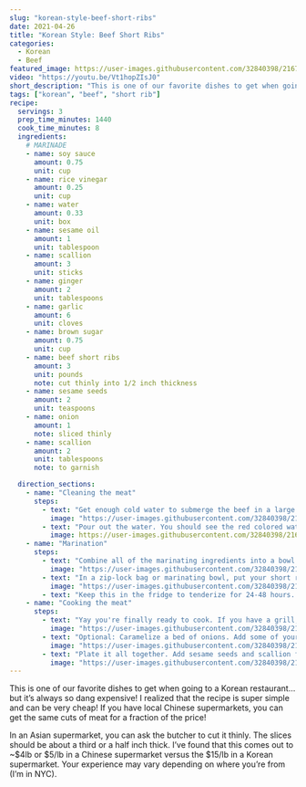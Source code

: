 ```yaml
---
slug: "korean-style-beef-short-ribs"
date: 2021-04-26
title: "Korean Style: Beef Short Ribs"
categories:
  - Korean
  - Beef
featured_image: https://user-images.githubusercontent.com/32840398/216773834-1bdf148a-317b-47a6-ad0b-416198fc10f5.png
video: "https://youtu.be/Vt1hopZIsJ0"
short_description: "This is one of our favorite dishes to get when going to a Korean restaurant… but it’s always so dang expensive! I realized that the recipe is super simple and can be very cheap!"
tags: ["korean", "beef", "short rib"]
recipe:
  servings: 3
  prep_time_minutes: 1440
  cook_time_minutes: 8
  ingredients:
    # MARINADE
    - name: soy sauce
      amount: 0.75
      unit: cup
    - name: rice vinegar
      amount: 0.25
      unit: cup
    - name: water
      amount: 0.33
      unit: box
    - name: sesame oil
      amount: 1
      unit: tablespoon
    - name: scallion
      amount: 3
      unit: sticks
    - name: ginger
      amount: 2
      unit: tablespoons
    - name: garlic
      amount: 6
      unit: cloves
    - name: brown sugar
      amount: 0.75
      unit: cup
    - name: beef short ribs
      amount: 3
      unit: pounds
      note: cut thinly into 1/2 inch thickness
    - name: sesame seeds
      amount: 2
      unit: teaspoons
    - name: onion
      amount: 1
      note: sliced thinly
    - name: scallion
      amount: 2
      unit: tablespoons
      note: to garnish

  direction_sections:
    - name: "Cleaning the meat"
      steps:
        - text: "Get enough cold water to submerge the beef in a large bowl. Leave this for 3-4 minutes to soak."
          image: "https://user-images.githubusercontent.com/32840398/216778591-af910211-a99f-41ec-aaa6-e48f218e9b8a.png"
        - text: "Pour out the water. You should see the red colored water on the bottom. Repeat this process 3-4 times. Your meat is now ready for marination."
          image: https://user-images.githubusercontent.com/32840398/216778601-63fa4a9c-6a0d-4abd-a6ab-05f009cbf014.png
    - name: "Marination"
      steps:
        - text: "Combine all of the marinating ingredients into a bowl: soy sauce, rice vinegar, water, sesame oil, scallions, ginger, garlic, brown sugar."
          image: "https://user-images.githubusercontent.com/32840398/216778640-a23642a3-0391-4f8b-9ee6-192004e12747.png"
        - text: "In a zip-lock bag or marinating bowl, put your short ribs and marinade together. Feel free to split it up into separate bags for portioning."
          image: "https://user-images.githubusercontent.com/32840398/216778660-a75832ef-8994-41c8-bc7c-50bbb4fbf9cb.png"
        - text: "Keep this in the fridge to tenderize for 24-48 hours. The longer you leave it, the more tender it is. But don't do anything over 48 hours."
    - name: "Cooking the meat"
      steps:
        - text: "Yay you're finally ready to cook. If you have a grill, that would be perfect. Otherwise, a cast iron pan or a regular frying pan will be sufficient. Cook each side until charred and nicely glazed. This might take about 3-5 minutes each side, depending on how hot your pan is."
          image: "https://user-images.githubusercontent.com/32840398/216778731-6edeab91-f691-4d3b-ad65-2530d1c5134c.png"
        - text: "Optional: Caramelize a bed of onions. Add some of your leftover marinade to this!"
          image: "https://user-images.githubusercontent.com/32840398/216778747-2e62a2b2-3e17-4f32-8b32-39d9d61b77dd.png"
        - text: "Plate it all together. Add sesame seeds and scallion for garnish. You're done! This is great with a side of lettuce or rice."
          image: "https://user-images.githubusercontent.com/32840398/216778788-5c36a05e-79f0-4fae-8638-b28a065584a7.png"
---
```


This is one of our favorite dishes to get when going to a Korean restaurant… but it’s always so dang expensive! I realized that the recipe is super simple and can be very cheap! If you have local Chinese supermarkets, you can get the same cuts of meat for a fraction of the price!

In an Asian supermarket, you can ask the butcher to cut it thinly. The slices should be about a third or a half inch thick. I’ve found that this comes out to ~$4lb or $5/lb in a Chinese supermarket versus the $15/lb in a Korean supermarket. Your experience may vary depending on where you’re from (I’m in NYC).
